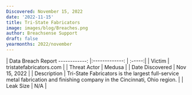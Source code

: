 ```yaml
---
Discovered: November 15, 2022
date: '2022-11-15'
title: Tri-State Fabricators
image: images/blog/Breaches.png
author: Breachsense Support
draft: false
yearmonths: 2022/november
---
```



| Data Breach Report
------------:     |:-------------:    | :-----:|
| Victim      | tristatefabricators.com      | 
| Threat Actor      | Medusa      | 
| Date Discovered      | Nov 15, 2022      | 
| Description      | Tri-State Fabricators is the largest full-service metal fabrication and finishing company in the Cincinnati, Ohio region.      | 
| Leak Size      | N/A      | 

